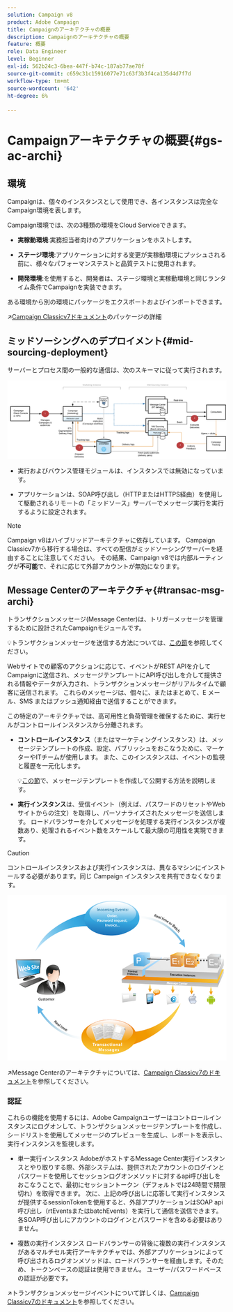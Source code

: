 ```yaml
---
solution: Campaign v8
product: Adobe Campaign
title: Campaignのアーキテクチャの概要
description: Campaignのアーキテクチャの概要
feature: 概要
role: Data Engineer
level: Beginner
exl-id: 562b24c3-6bea-447f-b74c-187ab77ae78f
source-git-commit: c659c31c15916077e71c63f3b3f4ca135d4d7f7d
workflow-type: tm+mt
source-wordcount: '642'
ht-degree: 6%

---
```


# Campaignアーキテクチャの概要{#gs-ac-archi}

## 環境

Campaignは、個々のインスタンスとして使用でき、各インスタンスは完全なCampaign環境を表します。

Campaign環境では、次の3種類の環境をCloud Serviceできます。

* **実稼動環境**:実務担当者向けのアプリケーションをホストします。

* **ステージ環境**:アプリケーションに対する変更が実稼動環境にプッシュされる前に、様々なパフォーマンステストと品質テストに使用されます。

* **開発環境**:を使用すると、開発者は、ステージ環境と実稼動環境と同じランタイム条件でCampaignを実装できます。

ある環境から別の環境にパッケージをエクスポートおよびインポートできます。

:arrow_upper_right:[Campaign Classicv7ドキュメント](https://experienceleague.adobe.com/docs/campaign-classic/using/getting-started/administration-basics/working-with-data-packages.html)のパッケージの詳細

## ミッドソーシングへのデプロイメント{#mid-sourcing-deployment}

サーバーとプロセス間の一般的な通信は、次のスキーマに従って実行されます。

![](assets/architecture.png)

* 実行およびバウンス管理モジュールは、インスタンスでは無効になっています。

* アプリケーションは、SOAP呼び出し（HTTPまたはHTTPS経由）を使用して駆動されるリモートの「ミッドソース」サーバーでメッセージ実行を実行するように設定されます。

>[!NOTE]
>
> Campaign v8はハイブリッドアーキテクチャに依存しています。 Campaign Classicv7から移行する場合は、すべての配信がミッドソーシングサーバーを経由することに注意してください。
> その結果、Campaign v8では内部ルーティングが&#x200B;**不可能**&#x200B;で、それに応じて外部アカウントが無効になります。

## Message Centerのアーキテクチャ{#transac-msg-archi}

トランザクションメッセージ(Message Center)は、トリガーメッセージを管理するために設計されたCampaignモジュールです。

:bulb:トランザクションメッセージを送信する方法については、[この節](../send/transactional.md)を参照してください。

Webサイトでの顧客のアクションに応じて、イベントがREST APIを介してCampaignに送信され、メッセージテンプレートにAPI呼び出しを介して提供される情報やデータが入力され、トランザクションメッセージがリアルタイムで顧客に送信されます。 これらのメッセージは、個々に、またはまとめて、E メール、SMS またはプッシュ通知経由で送信することができます。

この特定のアーキテクチャでは、高可用性と負荷管理を確保するために、実行セルがコントロールインスタンスから分離されます。

* **コントロールインスタンス**（またはマーケティングインスタンス）は、メッセージテンプレートの作成、設定、パブリッシュをおこなうために、マーケターやITチームが使用します。 また、このインスタンスは、イベントの監視と履歴を一元化します。

   :bulb:[この節](../send/transactional.md)で、メッセージテンプレートを作成して公開する方法を説明します。

* **実行インスタンス**&#x200B;は、受信イベント（例えば、パスワードのリセットやWebサイトからの注文）を取得し、パーソナライズされたメッセージを送信します。 ロードバランサーを介してメッセージを処理する実行インスタンスが複数あり、処理されるイベント数をスケールして最大限の可用性を実現できます。

>[!CAUTION]
>
>コントロールインスタンスおよび実行インスタンスは、異なるマシンにインストールする必要があります。同じ Campaign インスタンスを共有できなくなります。

![](assets/messagecenter_diagram.png)

:arrow_upper_right:Message Centerのアーキテクチャについては、[Campaign Classicv7のドキュメント](https://experienceleague.adobe.com/docs/campaign-classic/using/transactional-messaging/introduction/transactional-messaging-architecture.html?lang=en#transactional-messaging)を参照してください。

### 認証

これらの機能を使用するには、Adobe Campaignユーザーはコントロールインスタンスにログオンして、トランザクションメッセージテンプレートを作成し、シードリストを使用してメッセージのプレビューを生成し、レポートを表示し、実行インスタンスを監視します。

* 単一実行インスタンス
AdobeがホストするMessage Center実行インスタンスとやり取りする際、外部システムは、提供されたアカウントのログインとパスワードを使用してセッションログオンメソッドに対するapi呼び出しをおこなうことで、最初にセッショントークン（デフォルトでは24時間で期限切れ）を取得できます。
次に、上記の呼び出しに応答して実行インスタンスが提供するsessionTokenを使用すると、外部アプリケーションはSOAP api呼び出し（rtEventsまたはbatchEvents）を実行して通信を送信できます。各SOAP呼び出しにアカウントのログインとパスワードを含める必要はありません。

* 複数の実行インスタンス
ロードバランサーの背後に複数の実行インスタンスがあるマルチセル実行アーキテクチャでは、外部アプリケーションによって呼び出されるログオンメソッドは、ロードバランサーを経由します。そのため、トークンベースの認証は使用できません。 ユーザー/パスワードベースの認証が必要です。

:arrow_upper_right:トランザクションメッセージイベントについて詳しくは、[Campaign Classicv7のドキュメント](https://experienceleague.corp.adobe.com/docs/campaign-classic/using/transactional-messaging/introduction/event-description.html?lang=en#about-transactional-messaging-datamodel)を参照してください。